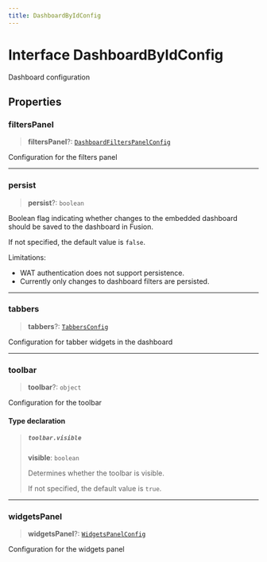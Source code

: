 ```yaml
---
title: DashboardByIdConfig
---
```


# Interface DashboardByIdConfig

Dashboard configuration

## Properties

### filtersPanel

> **filtersPanel**?: [`DashboardFiltersPanelConfig`](interface.DashboardFiltersPanelConfig.md)

Configuration for the filters panel

***

### persist

> **persist**?: `boolean`

Boolean flag indicating whether changes to the embedded dashboard should be saved to the dashboard in Fusion.

If not specified, the default value is `false`.

Limitations:
- WAT authentication does not support persistence.
- Currently only changes to dashboard filters are persisted.

***

### tabbers

> **tabbers**?: [`TabbersConfig`](../type-aliases/type-alias.TabbersConfig.md)

Configuration for tabber widgets in the dashboard

***

### toolbar

> **toolbar**?: `object`

Configuration for the toolbar

#### Type declaration

> ##### `toolbar.visible`
>
> **visible**: `boolean`
>
> Determines whether the toolbar is visible.
>
> If not specified, the default value is `true`.
>
>

***

### widgetsPanel

> **widgetsPanel**?: [`WidgetsPanelConfig`](interface.WidgetsPanelConfig.md)

Configuration for the widgets panel
